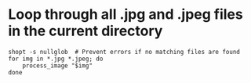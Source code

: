 # Loop through all .jpg and .jpeg files in the current directory
```
shopt -s nullglob  # Prevent errors if no matching files are found
for img in *.jpg *.jpeg; do
    process_image "$img"
done
```
